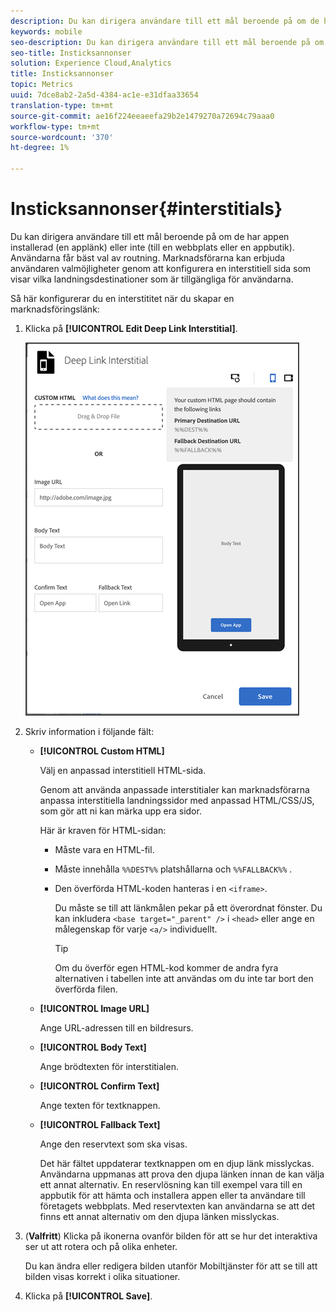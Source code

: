 ```yaml
---
description: Du kan dirigera användare till ett mål beroende på om de har appen installerad (en applänk) eller inte (till en webbplats eller en appbutik).
keywords: mobile
seo-description: Du kan dirigera användare till ett mål beroende på om de har appen installerad (en applänk) eller inte (till en webbplats eller en appbutik).
seo-title: Insticksannonser
solution: Experience Cloud,Analytics
title: Insticksannonser
topic: Metrics
uuid: 7dce8ab2-2a5d-4384-ac1e-e31dfaa33654
translation-type: tm+mt
source-git-commit: ae16f224eeaeefa29b2e1479270a72694c79aaa0
workflow-type: tm+mt
source-wordcount: '370'
ht-degree: 1%

---
```



# Insticksannonser{#interstitials}

Du kan dirigera användare till ett mål beroende på om de har appen installerad (en applänk) eller inte (till en webbplats eller en appbutik). Användarna får bäst val av routning. Marknadsförarna kan erbjuda användaren valmöjligheter genom att konfigurera en interstitiell sida som visar vilka landningsdestinationer som är tillgängliga för användarna.

Så här konfigurerar du en interstititet när du skapar en marknadsföringslänk:

1. Klicka på **[!UICONTROL Edit Deep Link Interstitial]**.

   ![Interstitiell djuplänk](assets/interstitial2.png)

1. Skriv information i följande fält:

   * **[!UICONTROL Custom HTML]**

      Välj en anpassad interstitiell HTML-sida.

      Genom att använda anpassade interstitialer kan marknadsförarna anpassa interstitiella landningssidor med anpassad HTML/CSS/JS, som gör att ni kan märka upp era sidor.

      Här är kraven för HTML-sidan:

      * Måste vara en HTML-fil.
      * Måste innehålla `%%DEST%%` platshållarna och `%%FALLBACK%%` .
      * Den överförda HTML-koden hanteras i en `<iframe>`.

         Du måste se till att länkmålen pekar på ett överordnat fönster. Du kan inkludera `<base target="_parent" />` i `<head>` eller ange en målegenskap för varje `<a/>` individuellt.

         >[!TIP]
         >
         >Om du överför egen HTML-kod kommer de andra fyra alternativen i tabellen inte att användas om du inte tar bort den överförda filen.
   * **[!UICONTROL Image URL]**

      Ange URL-adressen till en bildresurs.

   * **[!UICONTROL Body Text]**

      Ange brödtexten för interstitialen.

   * **[!UICONTROL Confirm Text]**

      Ange texten för textknappen.

   * **[!UICONTROL  Fallback Text]**

      Ange den reservtext som ska visas.

      Det här fältet uppdaterar textknappen om en djup länk misslyckas. Användarna uppmanas att prova den djupa länken innan de kan välja ett annat alternativ. En reservlösning kan till exempel vara till en appbutik för att hämta och installera appen eller ta användare till företagets webbplats. Med reservtexten kan användarna se att det finns ett annat alternativ om den djupa länken misslyckas.


1. (**Valfritt**) Klicka på ikonerna ovanför bilden för att se hur det interaktiva ser ut att rotera och på olika enheter.

   Du kan ändra eller redigera bilden utanför Mobiltjänster för att se till att bilden visas korrekt i olika situationer.
1. Klicka på **[!UICONTROL Save]**.
